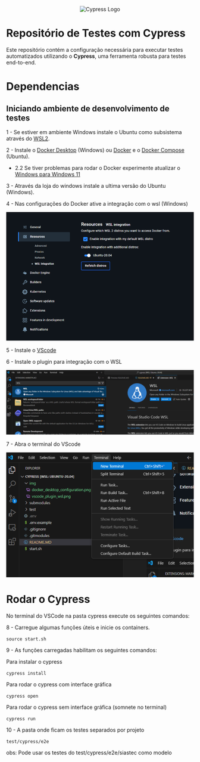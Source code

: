 <p align="center">
  <img src="https://i0.wp.com/blog.knoldus.com/wp-content/uploads/2022/04/cypress.png?w=364&ssl=1" alt="Cypress Logo">
</p>

# Repositório de Testes com Cypress

Este repositório contém a configuração necessária para executar testes automatizados utilizando o **Cypress**, uma ferramenta robusta para testes end-to-end.

# Dependencias
## Iniciando ambiente de desenvolvimento de testes
1 - Se estiver em ambiente Windows instale o Ubuntu como subsistema através do [WSL2](https://youtu.be/_Wp2nWtTBBY?t=109).

2 - Instale o [Docker Desktop](https://docs.docker.com/desktop/setup/install/windows-install/) (Windows) ou [Docker](https://www.digitalocean.com/community/tutorials/how-to-install-and-use-docker-on-ubuntu-20-04) e o [Docker Compose](https://www.digitalocean.com/community/tutorials/how-to-install-and-use-docker-compose-on-ubuntu-20-04) (Ubuntu).

- 2.2 Se tiver problemas para rodar o Docker experimente atualizar o [Windows para Windows 11](https://www.microsoft.com/pt-br/software-download/windows11)

3 - Através da loja do windows instale a ultima versão do Ubuntu (Windows).

4 - Nas configurações do Docker ative a integração com o wsl (Windows)


![alt text](img/docker_desktop_configuration.png)

5 - Instale o [VScode](https://code.visualstudio.com/download)

6 - Instale o plugin para integração com o WSL

![alt text](img/vscode_plugin_wsl.png)

7 - Abra o terminal do VScode

![alt text](img/terminal_vscode.png)

# Rodar o Cypress
No terminal do VSCode na pasta cypress execute os seguintes comandos:

8 - Carregue algumas funções úteis e inicie os containers.
```
source start.sh
```

9 - As funções carregadas habilitam os seguintes comandos:

Para instalar o cypress
```
cypress install
```

Para rodar o cypress com interface gráfica
```
cypress open
```
Para rodar o cypress sem interface gráfica (somnete no terminal) 
```
cypress run
```

10 - A pasta onde ficam os testes separados por projeto
```
test/cypress/e2e
```
obs: Pode usar os testes do test/cypress/e2e/siastec como modelo
